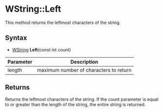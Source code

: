 # WString::Left #
This method returns the leftmost characters of the string.

## Syntax ##
- [WString](WString.md) **Left**(const int count)

| Parameter | Description |
| --- | --- |
| length | maximum number of characters to return |

## Returns ##
Returns the leftmost characters of the string. If the count parameter is equal to or greater than the length of the string, the entire string is returned.